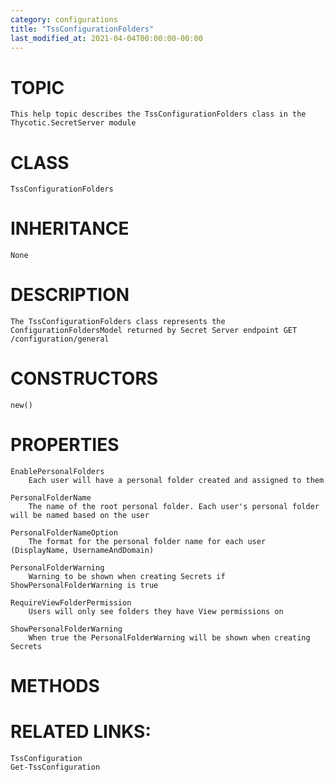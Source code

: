```yaml
---
category: configurations
title: "TssConfigurationFolders"
last_modified_at: 2021-04-04T00:00:00-00:00
---
```


# TOPIC
    This help topic describes the TssConfigurationFolders class in the Thycotic.SecretServer module

# CLASS
    TssConfigurationFolders

# INHERITANCE
    None

# DESCRIPTION
    The TssConfigurationFolders class represents the ConfigurationFoldersModel returned by Secret Server endpoint GET /configuration/general

# CONSTRUCTORS
    new()

# PROPERTIES
    EnablePersonalFolders
        Each user will have a personal folder created and assigned to them

    PersonalFolderName
        The name of the root personal folder. Each user's personal folder will be named based on the user

    PersonalFolderNameOption
        The format for the personal folder name for each user (DisplayName, UsernameAndDomain)

    PersonalFolderWarning
        Warning to be shown when creating Secrets if ShowPersonalFolderWarning is true

    RequireViewFolderPermission
        Users will only see folders they have View permissions on

    ShowPersonalFolderWarning
        When true the PersonalFolderWarning will be shown when creating Secrets

# METHODS

# RELATED LINKS:
    TssConfiguration
    Get-TssConfiguration